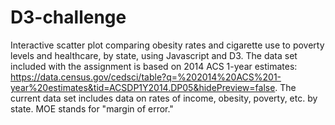 # D3-challenge

Interactive scatter plot comparing obesity rates and cigarette use to poverty levels and healthcare, by state, using Javascript and D3.  The data set included with the assignment is based on 2014 ACS 1-year estimates: https://data.census.gov/cedsci/table?q=%202014%20ACS%201-year%20estimates&tid=ACSDP1Y2014.DP05&hidePreview=false. The current data set includes data on rates of income, obesity, poverty, etc. by state. MOE stands for "margin of error."
